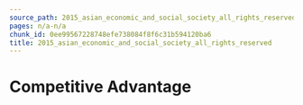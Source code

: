 ```yaml
---
source_path: 2015_asian_economic_and_social_society_all_rights_reserved.md
pages: n/a-n/a
chunk_id: 0ee99567228748efe738084f8f6c31b594120ba6
title: 2015_asian_economic_and_social_society_all_rights_reserved
---
```

# Competitive Advantage
